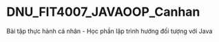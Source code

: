 # DNU_FIT4007_JAVAOOP_Canhan
Bài tập thực hành cá nhân - Học phần lập trình hướng đối tượng với Java
